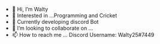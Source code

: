 - 👋 Hi, I’m Walty
- 👀 Interested in ...Programming and Cricket
- 🌱 Currently developing discord Bot
- 💞️ I’m looking to collaborate on ... 
- 📫 How to reach me ... Discord Username: Walty25#7449

<!---
Walty25/Walty25 is a ✨ special ✨ repository because its `README.md` (this file) appears on your GitHub profile.
You can click the Preview link to take a look at your changes.
--->

